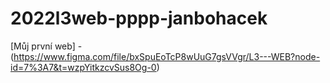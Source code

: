 # 2022l3web-pppp-janbohacek
[Můj první web] - (https://www.figma.com/file/bxSpuEoTcP8wUuG7gsVVgr/L3---WEB?node-id=7%3A7&t=wzpYitkzcvSus8Og-0)
